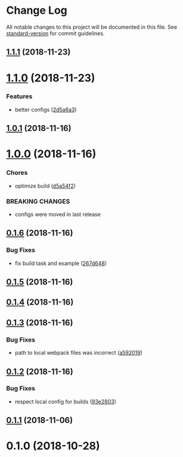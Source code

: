 # Change Log

All notable changes to this project will be documented in this file. See [standard-version](https://github.com/conventional-changelog/standard-version) for commit guidelines.

<a name="1.1.1"></a>
## [1.1.1](https://github.com/pixelass/imhotep/compare/v1.1.0...v1.1.1) (2018-11-23)



<a name="1.1.0"></a>
# [1.1.0](https://github.com/pixelass/imhotep/compare/v1.0.1...v1.1.0) (2018-11-23)


### Features

* better configs ([2d5a6a3](https://github.com/pixelass/imhotep/commit/2d5a6a3))



<a name="1.0.1"></a>
## [1.0.1](https://github.com/pixelass/imhotep/compare/v1.0.0...v1.0.1) (2018-11-16)



<a name="1.0.0"></a>
# [1.0.0](https://github.com/pixelass/imhotep/compare/v0.1.6...v1.0.0) (2018-11-16)


### Chores

* optimize build ([d5a54f2](https://github.com/pixelass/imhotep/commit/d5a54f2))


### BREAKING CHANGES

* configs were moved in last release



<a name="0.1.6"></a>

## [0.1.6](https://github.com/pixelass/imhotep/compare/v0.1.5...v0.1.6) (2018-11-16)

### Bug Fixes

-   fix build task and example ([267d648](https://github.com/pixelass/imhotep/commit/267d648))

<a name="0.1.5"></a>

## [0.1.5](https://github.com/pixelass/imhotep/compare/v0.1.4...v0.1.5) (2018-11-16)

<a name="0.1.4"></a>

## [0.1.4](https://github.com/pixelass/imhotep/compare/v0.1.3...v0.1.4) (2018-11-16)

<a name="0.1.3"></a>

## [0.1.3](https://github.com/pixelass/imhotep/compare/v0.1.2...v0.1.3) (2018-11-16)

### Bug Fixes

-   path to local webpack files was incorrect ([a592019](https://github.com/pixelass/imhotep/commit/a592019))

<a name="0.1.2"></a>

## [0.1.2](https://github.com/pixelass/imhotep/compare/v0.1.1...v0.1.2) (2018-11-16)

### Bug Fixes

-   respect local config for builds ([93e2803](https://github.com/pixelass/imhotep/commit/93e2803))

<a name="0.1.1"></a>

## [0.1.1](https://github.com/pixelass/imhotep/compare/v0.1.0...v0.1.1) (2018-11-06)

<a name="0.1.0"></a>

# 0.1.0 (2018-10-28)
